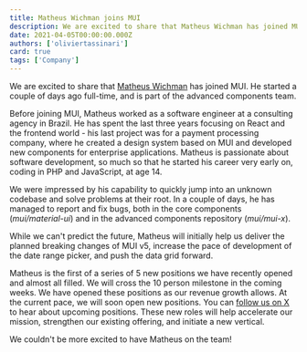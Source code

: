 ```yaml
---
title: Matheus Wichman joins MUI
description: We are excited to share that Matheus Wichman has joined MUI.
date: 2021-04-05T00:00:00.000Z
authors: ['oliviertassinari']
card: true
tags: ['Company']
---
```


We are excited to share that [Matheus Wichman](https://github.com/m4theushw) has joined MUI.
He started a couple of days ago full-time, and is part of the advanced components team.

Before joining MUI, Matheus worked as a software engineer at a consulting agency in Brazil.
He has spent the last three years focusing on React and the frontend world - his last project was for a payment processing company, where he created a design system based on MUI and developed new components for enterprise applications.
Matheus is passionate about software development, so much so that he started his career very early on, coding in PHP and JavaScript, at age 14.

We were impressed by his capability to quickly jump into an unknown codebase and solve problems at their root.
In a couple of days, he has managed to report and fix bugs, both in the core components (_mui/material-ui_) and in the advanced components repository (_mui/mui-x_).

While we can't predict the future, Matheus will initially help us deliver the planned breaking changes of MUI v5, increase the pace of development of the date range picker, and push the data grid forward.

Matheus is the first of a series of 5 new positions we have recently opened and almost all filled.
We will cross the 10 person milestone in the coming weeks.
We have opened these positions as our revenue growth allows.
At the current pace, we will soon open new positions.
You can [follow us on X](https://twitter.com/MUI_hq) to hear about upcoming positions.
These new roles will help accelerate our mission, strengthen our existing offering, and initiate a new vertical.

We couldn't be more excited to have Matheus on the team!
